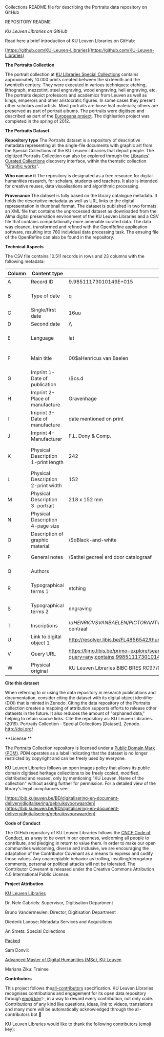 Collections README file for describing the Portraits data repository on GitHub

REPOSITORY README

*KU Leuven Libraries on GitHub*

Read here a brief introduction of KU Leuven Libraries on GitHub:

 [https://github.com/KU-Leuven-Libraries](https://github.com/KU-Leuven-Libraries)
 

**The Portraits Collection**

The portrait collection at [KU Libraries Special Collections](https://bib.kuleuven.be/bijzondere-collecties/english/home) contains approximately 10.000 prints created between the sixteenth and the twentieth century. They were executed in various techniques: etching, lithograph, mezzotint, steel engraving, wood engraving, heli engraving, etc. The portraits depict professors and academics from Leuven as well as kings, emperors and other aristocratic figures. In some cases they present other scholars and artists. Most portraits are loose leaf materials; others are preserved as part of portrait albums. The portraits were digitised and described as part of the [Europeana project](https://www.europeana.eu/portal/en). The digitisation project was completed in the spring of 2012.


**The Portraits Dataset**

**Repository type**
The Portraits dataset is a repository of descriptive metadata representing all the single-file documents with graphic art from the Special Collections of the KU Leuven Libraries that depict people. The digitized Portraits Collection can also be explored through the [Libraries&#39; Curated Collections](https://limo.libis.be/primo-explore/collectionDiscovery?vid=KULeuven&amp;collectionId=81386064490001488&amp;lang=en_US) discovery interface, within the thematic collection &quot;[Graphic works](https://limo.libis.be/primo-explore/collectionDiscovery?vid=KULeuven&amp;collectionId=81411248760001488&amp;lang=en_US&amp;query=any,contains,portraits)&quot;.

**Who can use it**
The repository is designated as a free resource for digital humanities research, for scholars, students and teachers. It also is intended for creative reuses, data visualisations and algorithmic processing.

**Provenance**
The dataset is fully based on the library catalogue metadata. It holds the descriptive metadata as well as URL links to the digital representation in thumbnail format. The dataset is published in two formats: an XML file that contains the unprocessed dataset as downloaded from the Alma digital preservation environment of the KU Leuven Libraries and a CSV file that contains computationally more amenable curated data. The data was cleaned, transformed and refined with the OpenRefine application software, resulting into 760 individual data processing task. The ensuing file of the OpenRefine can also be found in the repository.


**Technical Aspects**

The CSV file contains 10.511 records in rows and 23 columns with the following metadata:



| Column | Content type | Instance | Description |
| --- | --- | --- | --- |
| A | Record ID | 9.98511173010149E+015 | unique key = record id in original cataloging system |
| B | Type of date | q | encoded indication of type of date, [https://www.loc.gov/marc/bibliographic/bd008a.html](https://www.loc.gov/marc/bibliographic/bd008a.html) |
| C | Single/first date | 16uu | The date the cake was createdl |
| D | Second date | \\\\ |   |
| E | Language | lat | encoded indication of primary language of publication, [https://www.loc.gov/marc/languages/](https://www.loc.gov/marc/languages/) |
| F | Main title | 00$aHenricus van Baelen | Main title of the publication, [https://www.loc.gov/marc/bibliographic/bd245.html](https://www.loc.gov/marc/bibliographic/bd245.html) |
| G | Imprint 1-Date of publication | \\$cs.d | [https://www.loc.gov/marc/bibliographic/bd260.html](https://www.loc.gov/marc/bibliographic/bd260.html) |
| H | Imprint 2-Place of manufacture | Gravenhage | [https://www.loc.gov/marc/bibliographic/bd264.html](https://www.loc.gov/marc/bibliographic/bd264.html) |
| I | Imprint 3-Date of manufacture | date mentioned on print | [https://www.loc.gov/marc/bibliographic/bd264.html](https://www.loc.gov/marc/bibliographic/bd264.html) |
| J | Imprint 4-Manufacturer | F.L. Dony &amp; Comp. | [https://www.loc.gov/marc/bibliographic/bd260.html](https://www.loc.gov/marc/bibliographic/bd260.html) |
| K | Physical Description 1-print length | 242 | Description of physical object, varying parameters depending on the nature of the objects, [https://www.loc.gov/marc/bibliographic/bd300.html](https://www.loc.gov/marc/bibliographic/bd300.html) |
| L | Physical Description 2-print width | 152 | same as above |
| M | Physical Description 3-portrait | 218 x 152 mm | same as above |
| N | Physical Description 4-page size |   | same as above |
| O | Description of graphic material | \\$oBlack-and-white | Describes material and colors of graphic material, [https://www.loc.gov/marc/bibliographic/bd340.html](https://www.loc.gov/marc/bibliographic/bd340.html) |
| P | General notes | \\$atitel gecreeÌ erd door catalograaf | [https://www.loc.gov/marc/bibliographic/bd500.html](https://www.loc.gov/marc/bibliographic/bd500.html) |
| Q | Authors |   | [https://www.loc.gov/marc/bibliographic/bd700.html](https://www.loc.gov/marc/bibliographic/bd700.html) |
| R | Typographical terms 1 | etching | Terms taken from a list of terms to retrieve certain (typo)graphical techniques, phenomena etc.(local use), |
| S | Typographical terms 2 | engraving | Terms taken from a list of terms to retrieve certain (typo)graphical techniques, phenomena etc.(local use), |
| T | Inscriptions | \\$aHENRICVS VAN BAELEN / PICTOR ANTV: HVMANARVM FIGVRARVM VETVSTATIS CVLTOR.$bbuiten de voorstelling: onderaan, centraal | Transcriptions of the texts found on the portraits, local use |
| U | Link to digital object 1 | http://resolver.libis.be/FL4856542/thumbnail | direct url to record in Limo, |
| V | Query URL | https://limo.libis.be/primo-explore/search?query=any,contains,9985111730101488&amp;tab=all\_content\_tab&amp;search\_scope=ALL\_CONTENT&amp;vid=KULeuven | url l |
| W | Physical original | KU Leuven Libraries BIBC BRES RC97/094 | direct url to record in Limo |

**Cite this dataset**

When referring to or using the data repository in research publications and documentation, consider citing the dataset with its digital object identifier (DOI) that is minted in Zenodo. Citing the data repository of the Portraits collection creates a mapping of attribution supports efforts to release other datasets in the future. It also reduces the amount of &quot;orphaned data,&quot; helping to retain source links.
Cite the repository as: KU Leuven Libraries. (2019). Portraits Collection - Special Collections [Dataset]. Zenodo. http://doi.org/

**License       **

The Portraits Collection repository is licensed under a [Public Domain Mark (PDM)](https://creativecommons.org/share-your-work/public-domain/pdm/). PDM operates as a label indicating that the dataset is no longer restricted by copyright and can be freely used by everyone.

KU Leuven Libraries follows an open images policy that allows its public domain digitised heritage collections to be freely copied, modified, distributed and reused, only by mentioning &quot;KU Leuven. Name of the collection&quot; without asking further for permission. For a detailed view of the library&#39;s legal compliances see:

[https://bib.kuleuven.be/BD/digitalisering-en-document-delivery/digitalisering/gebruiksvoorwaarden](https://bib.kuleuven.be/BD/digitalisering-en-document-delivery/digitalisering/gebruiksvoorwaarden)


**Code of Conduct**

The GitHub repository of KU Leuven Libraries follows the [CNCF Code of Conduct](https://github.com/cncf/foundation/blob/master/code-of-conduct.md), as a way to be overt in our openness, welcoming all people to contribute, and pledging in return to value them. In order to make our open communities welcoming, diverse and inclusive, we are encouraging the adaptation of the Contributor Covenant as a means to express and codify those values. Any unacceptable behavior as trolling, insulting/derogatory comments, personal or political attacks will not be tolerated. The Contributor Covenant is released under the Creative Commons Attribution 4.0 International Public License.


**Project Attribution**

[KU Leuven Libraries](https://bib.kuleuven.be/english)

Dr. Nele Gabriels: Supervisor, Digitisation Department

Bruno Vandermeulen: Director, Digitisation Department

Diederik Lanoye: Metadata Services and Acquisitions

An Smets: Special Collections

[Packed](https://www.packed.be/en/)

Sam Donvil:

[Advanced Master of Digital Humanities (MSc), KU Leuven](https://set.kuleuven.be/onderwijs/mdh)

Mariana Ziku: Trainee


**Contributors**

This project follows the[all-contributors](https://allcontributors.org) specification. KU Leuven Libraries recognises contributions and engagement for its open data repository through [emoji key](https://allcontributors.org/docs/en/emoji-key)✨, in a way to reward every contribution, not only code. Contributions of any kind like questions, ideas, link to videos, translations and many more will be automatically acknowledged through the all-contributors bot 🤖

KU Leuven Libraries would like to thank the following contributors (emoji key):
